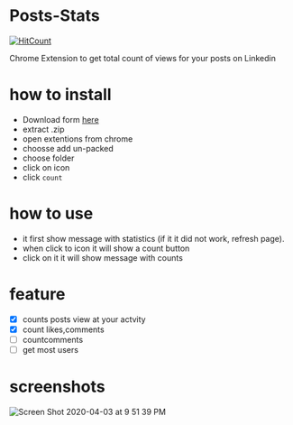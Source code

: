 # Posts-Stats
[![HitCount](http://hits.dwyl.com/MahmoudMabrok/Posts-Stats.svg)](http://hits.dwyl.com/MahmoudMabrok/Posts-Stats)

Chrome Extension to get total count of views for your  posts on Linkedin 


# how to install 
- Download form [here](https://github.com/MahmoudMabrok/Posts-Stats/releases)
- extract .zip 
- open extentions from chrome 
- choosse add un-packed 
- choose folder 
- click on icon 
- click `count`

# how to use 
- it first show message with statistics (if it it did not work, refresh page).
- when click to icon it will show a count button 
- click on it it will show message with counts 

# feature 
- [x] counts posts view at your actvity 
- [x] count likes,comments
- [ ] countcomments
- [ ] get most users

# screenshots 
![Screen Shot 2020-04-03 at 9 51 39 PM](https://user-images.githubusercontent.com/13488900/78399559-65962f00-75f5-11ea-9593-bef16b0ce91b.png)






